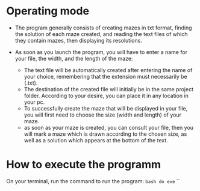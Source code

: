 # Operating mode

- The program generally consists of creating mazes in txt format, finding the solution of each maze created, and reading the text files of which they contain mazes, then displaying its resolutions.

- As soon as you launch the program, you will have to enter a name for your file, the width, and the length of the maze:
   * The text file will be automatically created after entering the name of your choice, remembering that the extension must necessarily be (.txt).
   * The destination of the created file will initially be in the same project folder. According to your desire, you can place it in any location in your pc.
   * To successfully create the maze that will be displayed in your file, you will first need to choose the size (width and length) of your maze.
   * as soon as your maze is created, you can consult your file, then you will mark a maze which is drawn according to the chosen size, as well as a solution which appears at the bottom of the text.

# How to execute the programm
On your terminal, run the command to run the program:
`` bash
do exe
`` ``